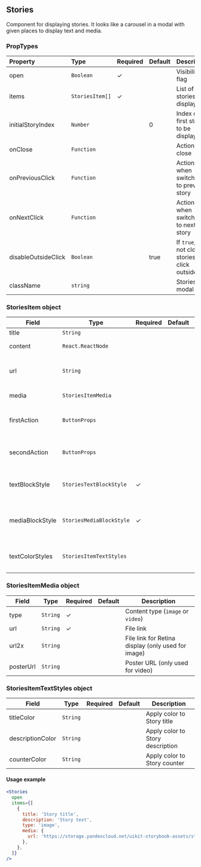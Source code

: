 ## Stories

Component for displaying stories. It looks like a carousel in a modal with given places to display text and media.

### PropTypes

| Property            | Type            | Required | Default | Description                                      |
| :------------------ | :-------------- | :------- | :------ | :----------------------------------------------- |
| open                | `Boolean`       | ✓        |         | Visibility flag                                  |
| items               | `StoriesItem[]` | ✓        |         | List of stories to display                       |
| initialStoryIndex   | `Number`        |          | 0       | Index of the first story to be displayed         |
| onClose             | `Function`      |          |         | Action on close                                  |
| onPreviousClick     | `Function`      |          |         | Action when switching to previous story          |
| onNextClick         | `Function`      |          |         | Action when switching to next story              |
| disableOutsideClick | `Boolean`       |          | true    | If `true`, do not close stories on click outside |
| className           | `string`        |          |         | Stories modal class                              |

### StoriesItem object

| Field           | Type                     | Required | Default | Description                              |
| --------------- | ------------------------ | -------- | ------- | ---------------------------------------- |
| title           | `String`                 |          |         | Title                                    |
| content         | `React.ReactNode`        |          |         | Main content                             |
| url             | `String`                 |          |         | Link to display more information         |
| media           | `StoriesItemMedia`       |          |         | Media content                            |
| firstAction     | `ButtonProps`            |          |         | Custom action button props               |
| secondAction    | `ButtonProps`            |          |         | Custom action button props               |
| textBlockStyle  | `StoriesTextBlockStyle`  | ✓        |         | Props for styling text content in Story  |
| mediaBlockStyle | `StoriesMediaBlockStyle` | ✓        |         | Props for styling media content in Story |
| textColorStyles | `StoriesItemTextStyles`  |          |         | Props for styling text color in Story    |

### StoriesItemMedia object

| Field     | Type     | Required | Default | Description                                        |
| --------- | -------- | -------- | ------- | -------------------------------------------------- |
| type      | `String` | ✓        |         | Content type (`image` or `video`)                  |
| url       | `String` | ✓        |         | File link                                          |
| url2x     | `String` |          |         | File link for Retina display (only used for image) |
| posterUrl | `String` |          |         | Poster URL (only used for video)                   |

### StoriesItemTextStyles object

| Field            | Type     | Required | Default | Description                      |
| ---------------- | -------- | -------- | ------- | -------------------------------- |
| titleColor       | `String` |          |         | Apply color to Story title       |
| descriptionColor | `String` |          |         | Apply color to Story description |
| counterColor     | `String` |          |         | Apply color to Story counter     |

#### Usage example

```jsx harmony
<Stories
  open
  items={[
    {
      title: 'Story title',
      description: 'Story text',
      type: 'image',
      media: {
        url: 'https://storage.yandexcloud.net/uikit-storybook-assets/story-picture-2.png',
      },
    },
  ]}
/>
```
